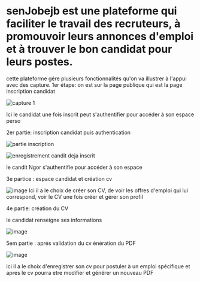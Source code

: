 # senJobejb est une plateforme qui faciliter le travail des recruteurs, à promouvoir leurs annonces d'emploi et à trouver le bon candidat pour leurs postes.
cette plateforme gére plusieurs fonctionnalités qu'on va illustrer à l'appui avec des capture.
1er étape:
on est sur la page publique qui est la page inscription candidat

![capture 1](https://user-images.githubusercontent.com/105163720/230093883-4efa339c-6696-4285-865a-bb292c08490a.PNG)

Ici le candidat une fois inscrit peut s'authentifier pour accéder à son espace perso

2er partie: inscription candidat puis authentication

![partie inscription](https://user-images.githubusercontent.com/105163720/230094262-c3a1cfdf-28d7-47c9-8468-f3cda9d73438.PNG)

![enregistrement candit deja inscrit](https://user-images.githubusercontent.com/105163720/230094662-884f5dbd-04c2-4355-97c4-6eb17575823a.PNG)

le candit Ngor s'authentifie pour accéder à son espace

3e partice : espace candidat et création cv

![image](https://user-images.githubusercontent.com/105163720/230095592-a6f6e5f8-e951-4602-93e1-0d796aff6a8c.png)
Ici il a le choix de créer son CV, de voir les offres d'emploi qui lui correspond, voir le CV une fois créer et gérer son profil

4e partie: création du CV

le candidat renseigne ses informations

![image](https://user-images.githubusercontent.com/105163720/230096605-5e96f0fb-b14c-4cb7-8a3f-aa586ef9ce56.png)

5em partie : aprés validation du cv énération du PDF

![image](https://user-images.githubusercontent.com/105163720/230097014-be37fa3e-b24b-49d2-b6f6-5d139b832640.png)

ici il a le choix d'enregistrer son cv pour postuler à un emploi spécifique et apres le cv pourra etre modifier et générer un nouveau PDF 


